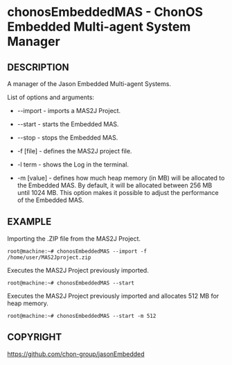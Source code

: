 # chonosEmbeddedMAS - ChonOS Embedded Multi-agent System Manager

## DESCRIPTION
A manager of the Jason Embedded Multi-agent Systems.

List of options and arguments:
+ --import    \- imports a MAS2J Project.

+ --start     \- starts the Embedded MAS.

+ --stop      \- stops the Embedded MAS.

+ -f [file]   \- defines the MAS2J project file.

+ -l term     \- shows the Log in the terminal.

+ -m [value]  \- defines how much heap memory (in MB) will be allocated to the Embedded MAS. By default, it will be allocated between 256 MB until 1024 MB. This option makes it possible to adjust the performance of the Embedded MAS.

## EXAMPLE
Importing the .ZIP file from the MAS2J Project.
```console
root@machine:~# chonosEmbeddedMAS --import -f /home/user/MAS2Jproject.zip
```

Executes the MAS2J Project previously imported. 
```console
root@machine:~# chonosEmbeddedMAS --start
```

Executes the MAS2J Project previously imported and allocates 512 MB for heap memory.  
```console
root@machine:~# chonosEmbeddedMAS --start -m 512
```

## COPYRIGHT
https://github.com/chon-group/jasonEmbedded
